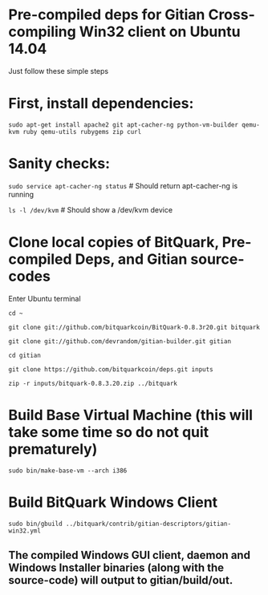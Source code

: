 # Pre-compiled deps for Gitian Cross-compiling Win32 client on Ubuntu 14.04
Just follow these simple steps 

# First, install dependencies:
`sudo apt-get install apache2 git apt-cacher-ng python-vm-builder qemu-kvm ruby qemu-utils rubygems zip curl`

# Sanity checks:
`sudo service apt-cacher-ng status` # Should return apt-cacher-ng is running

`ls -l /dev/kvm` # Should show a /dev/kvm device

# Clone local copies of BitQuark, Pre-compiled Deps, and Gitian source-codes
Enter Ubuntu terminal

`cd ~`

`git clone git://github.com/bitquarkcoin/BitQuark-0.8.3r20.git bitquark`

`git clone git://github.com/devrandom/gitian-builder.git gitian`

`cd gitian`

`git clone https://github.com/bitquarkcoin/deps.git inputs`

`zip -r inputs/bitquark-0.8.3.20.zip ../bitquark`

# Build Base Virtual Machine (this will take some time so do not quit prematurely)
`sudo bin/make-base-vm --arch i386`

# Build BitQuark Windows Client
`sudo bin/gbuild ../bitquark/contrib/gitian-descriptors/gitian-win32.yml`

## The compiled Windows GUI client, daemon and Windows Installer binaries (along with the source-code) will output to gitian/build/out.
